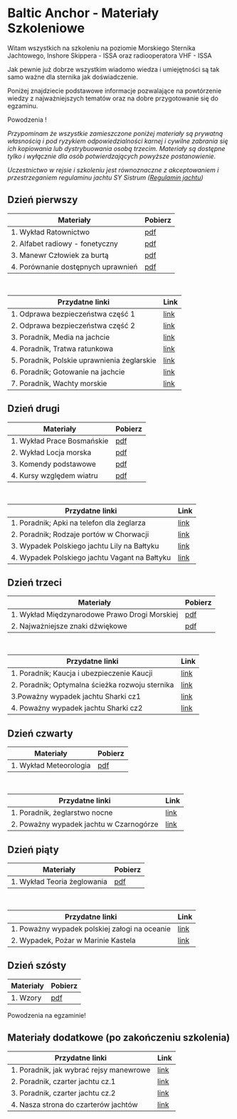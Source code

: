 # Baltic Anchor - Materiały Szkoleniowe

Witam wszystkich na szkoleniu na poziomie Morskiego Sternika Jachtowego, Inshore Skippera - ISSA oraz radiooperatora VHF - ISSA

Jak pewnie już dobrze wszystkim wiadomo wiedza i umiejętności są tak samo ważne dla sternika jak doświadczenie.

Poniżej znajdziecie podstawowe informacje pozwalające na powtórzenie wiedzy z najważniejszych tematów oraz na dobre przygotowanie się do egzaminu.

Powodzenia !


*Przypominam że wszystkie zamieszczone poniżej materiały są prywatną własnością i pod ryzykiem odpowiedzialności karnej i cywilne zabrania się ich kopiowania lub dystrybuowania osobą trzecim. Materiały są dostępne tylko i wyłącznie dla osób potwierdzających powyższe postanowienie.*

*Uczestnictwo w rejsie i szkoleniu jest równoznaczne z akceptowaniem i przestrzeganiem regulaminu jachtu SY Sistrum ([Regulamin jachtu](AAA/SY_SISTRUM_Regulamin_jachtu.pdf))*

## Dzień pierwszy

| Materiały | Pobierz |
| --- | --- |
| 1. Wykład Ratownictwo | [pdf](AAA/RATOWNICTWO-BalticAnchor_1.pdf) |
| 2. Alfabet radiowy - fonetyczny | [pdf](AAA/Alfabet_radiowy.jpg) |
| 3. Manewr Człowiek za burtą | [pdf](AAA/Manewr_Człowiek_za_burtą.pdf) |
| 4. Porównanie dostępnych uprawnień | [pdf](AAA/Porównanie_uprawnien.pdf) |

<br/>

| Przydatne linki | Link |
| --- | --- |
| 1. Odprawa bezpieczeństwa część 1 | [link](https://youtu.be/F8VcrWFzTA4) |
| 2. Odprawa bezpieczeństwa część 2 | [link](https://youtu.be/LOQ7KMmcxGU) |
| 3. Poradnik, Media na jachcie | [link](https://open.spotify.com/episode/0r8m5do6d95sEDDoOuU7Tx?si=7963fbba0ecd48e0) |
| 4. Poradnik, Tratwa ratunkowa | [link](https://open.spotify.com/episode/0M2lpgWIBLtGS8CFMqvNlI?si=174c5aefd8b0427e) |
| 5. Poradnik, Polskie uprawnienia żeglarskie | [link](https://open.spotify.com/episode/1NPRmBjdVNTcTY3IO1oxVh?si=4d3eab0a81624629) |
| 6. Poradnik; Gotowanie na jachcie | [link](https://open.spotify.com/episode/2Bf9vn4oxtpvgz5KdW8Fgk?si=d9a3ff55e6a24da3) |
| 7. Poradnik, Wachty morskie | [link](https://open.spotify.com/episode/2NE8S65XSqJN2QW8IyKIGe?si=e66ced459c114970) |

## Dzień drugi

| Materiały | Pobierz |
| --- | --- |
| 1. Wykład Prace Bosmańskie | [pdf](AAA/PRACE_BOSMASKIE_Baltic_Anchor.pdf) |
| 2. Wykład Locja morska | [pdf](AAA/LOCJA_MORSKA_Baltic_Anchor.jpg) |
| 3. Komendy podstawowe | [pdf](AAA/Komendy-podstawowe_manewry.pdf) |
| 4. Kursy względem wiatru | [pdf](AAA/Kurs_względem_wiatru.jpg) |

<br/>

| Przydatne linki | Link |
| --- | --- |
| 1. Poradnik; Apki na telefon dla żeglarza | [link](https://open.spotify.com/episode/5BbE4UJHcr3KGu8q21MLZj?si=ad6c1ae1dc554a61) |
| 2. Poradnik; Rodzaje portów w Chorwacji | [link](https://open.spotify.com/episode/69Ex9MHQsPKvChojI32B65?si=42bd04564c2b48fe) |
| 3. Wypadek Polskiego jachtu Lily na Bałtyku | [link](https://open.spotify.com/episode/7bZu994q4ipnE8NWDTwTme?si=af3c0fc0fc434c89) |
| 4. Wypadek Polskiego jachtu Vagant na Bałtyku | [link](https://open.spotify.com/episode/0cL3rI6iAiVLgKnw3tE5L9?si=8c61ff5362e04749) |

## Dzień trzeci

| Materiały | Pobierz |
| --- | --- |
| 1. Wykład Międzynarodowe Prawo Drogi Morskiej | [pdf](AAA/MPDM-Baltic_Anchor.pdf) |
| 2. Najważniejsze znaki dźwiękowe | [pdf](AAA/NAJWAŻNIEJSZE_ZNAKI_DZWIĘKOWE.pdf) |

<br/>

| Przydatne linki | Link |
| --- | --- |
| 1. Poradnik; Kaucja i ubezpieczenie Kaucji | [link](https://open.spotify.com/episode/5uENv5cvDnyFhksVuZzN5Y?si=67bfd6b3c91342bd) |
| 2. Poradnik; Optymalna ścieżka rozwoju sternika | [link](https://open.spotify.com/episode/3qzScyoc6aFv3dz84k63i0?si=c48368249a584465) |
| 3.Poważny wypadek jachtu Sharki cz1 | [link](https://open.spotify.com/episode/09lY9p7rHcf3KMtfFmxYDE?si=471cccea9ca04646) |
| 4. Poważny wypadek jachtu Sharki cz2 | [link](https://open.spotify.com/episode/4y2CqGARS7PjSqjYKjAlT4?si=e1d88761d0884f7d) |

## Dzień czwarty

| Materiały | Pobierz |
| --- | --- |
| 1. Wykład Meteorologia | [pdf](AAA/Meterologia_Baltic_Anchor.pdf) |

<br/>

| Przydatne linki | Link |
| --- | --- |
| 1. Poradnik, żeglarstwo nocne | [link](https://open.spotify.com/episode/53tAQ4FemuWa6LYCFdO0dr?si=783947536b2a4456) |
| 2. Poważny wypadek jachtu w Czarnogórze | [link](https://open.spotify.com/episode/2NnLMkskuGxJIaIWmRqOHl?si=60c3c8f817714b3a) |

## Dzień piąty

| Materiały | Pobierz |
| --- | --- |
| 1. Wykład Teoria żeglowania | [pdf](AAA/TEORIA_ŻEGLOWANIA_Baltic_Anchor.pdf) |

<br/>

| Przydatne linki | Link |
| --- | --- |
| 1. Poważny wypadek polskiej załogi na oceanie | [link](https://open.spotify.com/episode/0hf8C8TkwMTGB5W3sQk370?si=aba26aa97d774048) |
| 2. Wypadek, Pożar w Marinie Kastela | [link](https://open.spotify.com/episode/0S9tLS39cMDKfLA7wPATpr?si=9647a54a94014a41) |


## Dzień szósty

| Materiały | Pobierz |
| --- | --- |
| 1. Wzory | [pdf](AAA/Wzory.pdf) |

Powodzenia na egzaminie!

## Materiały dodatkowe (po zakończeniu szkolenia)

| Przydatne linki | Link |
| --- | --- |
| 1. Poradnik, jak wybrać rejsy manewrowe | [link](https://open.spotify.com/episode/20UKigUQjbbGVLoZ37gmxt?si=9a361e87f2ef427f) |
| 2. Poradnik, czarter jachtu cz.1 | [link](https://open.spotify.com/episode/0UfVagSiS2wsf7qHvXL0bx?si=ab571ea8612e4a99) |
| 3. Poradnik, czarter jachtu cz.2 | [link](https://open.spotify.com/episode/3iTrqa8Y0yoz5lFa7aY04S?si=99b5cf9d40a143b4) |
| 4. Nasza strona do czarterów jachtów | [link](https://seastaradventure.com) |
